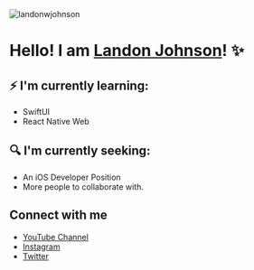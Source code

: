 <img src="https://camo.githubusercontent.com/e355d7db758491ad63741e01bf52bc969ea6b6db0bbb26384f2fb5cb5bdbff1f/68747470733a2f2f6b6f6d617265762e636f6d2f67687076632f3f757365726e616d653d736e75666b696e7761266c6162656c3d50726f66696c65253230766965777326636f6c6f723d306537356236267374796c653d666c6174" alt="landonwjohnson" data-canonical-src="https://komarev.com/ghpvc/?username=landonwjohnson&amp;label=Profile%20views&amp;color=0e75b6&amp;style=flat" style="max-width: 100%;">


# Hello! I am  [Landon Johnson](https://www.linkedin.com/in/landonwjohnson/)! ✨

## ⚡ I'm currently learning:

* SwiftUI
* React Native Web

## 🔍 I'm currently seeking:

* An iOS Developer Position 
* More people to collaborate with.

## Connect with me

- [YouTube Channel](https://www.youtube.com/channel/UCSL8U9S-SurzEYi0eHpXkTg?sub_confimation=1)
- [Instagram](https://instagram.com/landonjohnson.dev)
- [Twitter](https://twitter.com/landonwjohnson)




